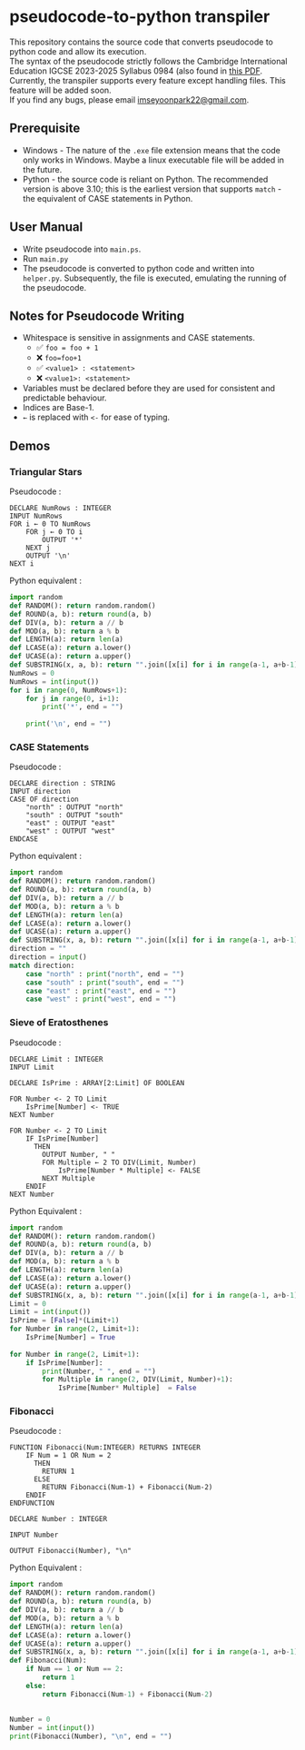# pseudocode-to-python transpiler 
This repository contains the source code that converts pseudocode to python code and allow its execution. <br> 
The syntax of the pseudocode strictly follows the Cambridge International Education IGCSE 2023-2025 Syllabus 0984 (also found in [this PDF](). <br> 
Currently, the transpiler supports every feature except handling files. This feature will be added soon. <br>
If you find any bugs, please email imseyoonpark22@gmail.com.

## Prerequisite
* Windows - The nature of the ```.exe``` file extension means that the code only works in Windows. Maybe a linux executable file will be added in the future.
* Python - the source code is reliant on Python. The recommended version is above 3.10; this is the earliest version that supports ```match``` - the equivalent of CASE statements in Python. 

## User Manual 
* Write pseudocode into ```main.ps```.
* Run ```main.py```
* The pseudocode is converted to python code and written into ```helper.py```. Subsequently, the file is executed, emulating the running of the pseudocode.

## Notes for Pseudocode Writing 
* Whitespace is sensitive in assignments and CASE statements.
  - ✅  ```foo = foo + 1``` 
  - ❌  ```foo=foo+1```
  - ✅  ```<value1> : <statement>```
  - ❌  ```<value1>: <statement>```
* Variables must be declared before they are used for consistent and predictable behaviour.
* Indices are Base-1. 
* ```←``` is replaced with ```<-``` for ease of typing. 

## Demos 
### Triangular Stars 
Pseudocode : 
```
DECLARE NumRows : INTEGER
INPUT NumRows
FOR i ← 0 TO NumRows
    FOR j ← 0 TO i
        OUTPUT '*'
    NEXT j
    OUTPUT '\n'
NEXT i
```
Python equivalent : 
```python
import random
def RANDOM(): return random.random()
def ROUND(a, b): return round(a, b)
def DIV(a, b): return a // b
def MOD(a, b): return a % b
def LENGTH(a): return len(a)
def LCASE(a): return a.lower()
def UCASE(a): return a.upper()
def SUBSTRING(x, a, b): return "".join([x[i] for i in range(a-1, a+b-1)])
NumRows = 0
NumRows = int(input())
for i in range(0, NumRows+1):
    for j in range(0, i+1):
        print('*', end = "")
        
    print('\n', end = "")
```

### CASE Statements 
Pseudocode : 
```
DECLARE direction : STRING 
INPUT direction 
CASE OF direction 
    "north" : OUTPUT "north" 
    "south" : OUTPUT "south" 
    "east" : OUTPUT "east" 
    "west" : OUTPUT "west" 
ENDCASE
```
Python equivalent : 
```python
import random
def RANDOM(): return random.random()
def ROUND(a, b): return round(a, b)
def DIV(a, b): return a // b
def MOD(a, b): return a % b
def LENGTH(a): return len(a)
def LCASE(a): return a.lower()
def UCASE(a): return a.upper()
def SUBSTRING(x, a, b): return "".join([x[i] for i in range(a-1, a+b-1)])
direction = ""
direction = input()
match direction:
    case "north" : print("north", end = "")
    case "south" : print("south", end = "")
    case "east" : print("east", end = "")
    case "west" : print("west", end = "")
```

### Sieve of Eratosthenes 
Pseudocode : 
```
DECLARE Limit : INTEGER
INPUT Limit

DECLARE IsPrime : ARRAY[2:Limit] OF BOOLEAN

FOR Number <- 2 TO Limit
    IsPrime[Number] <- TRUE
NEXT Number

FOR Number <- 2 TO Limit
    IF IsPrime[Number]
      THEN
        OUTPUT Number, " "
        FOR Multiple ← 2 TO DIV(Limit, Number)
            IsPrime[Number * Multiple] <- FALSE
        NEXT Multiple
    ENDIF
NEXT Number
```
Python Equivalent : 
```python
import random
def RANDOM(): return random.random()
def ROUND(a, b): return round(a, b)
def DIV(a, b): return a // b
def MOD(a, b): return a % b
def LENGTH(a): return len(a)
def LCASE(a): return a.lower()
def UCASE(a): return a.upper()
def SUBSTRING(x, a, b): return "".join([x[i] for i in range(a-1, a+b-1)])
Limit = 0
Limit = int(input())
IsPrime = [False]*(Limit+1)
for Number in range(2, Limit+1):
    IsPrime[Number] = True
    
for Number in range(2, Limit+1):
    if IsPrime[Number]:
        print(Number, " ", end = "")
        for Multiple in range(2, DIV(Limit, Number)+1):
            IsPrime[Number* Multiple]  = False
```

### Fibonacci 
Pseudocode : 
```
FUNCTION Fibonacci(Num:INTEGER) RETURNS INTEGER
    IF Num = 1 OR Num = 2
      THEN
        RETURN 1
      ELSE
        RETURN Fibonacci(Num-1) + Fibonacci(Num-2)
    ENDIF
ENDFUNCTION

DECLARE Number : INTEGER

INPUT Number

OUTPUT Fibonacci(Number), "\n"
```
Python Equivalent : 
```python
import random
def RANDOM(): return random.random()
def ROUND(a, b): return round(a, b)
def DIV(a, b): return a // b
def MOD(a, b): return a % b
def LENGTH(a): return len(a)
def LCASE(a): return a.lower()
def UCASE(a): return a.upper()
def SUBSTRING(x, a, b): return "".join([x[i] for i in range(a-1, a+b-1)])
def Fibonacci(Num):
    if Num == 1 or Num == 2:
        return 1
    else:
        return Fibonacci(Num-1) + Fibonacci(Num-2)
        
    
Number = 0
Number = int(input())
print(Fibonacci(Number), "\n", end = "")
```
